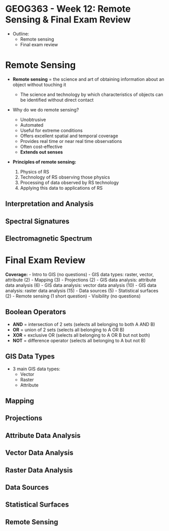 # GEOG363 - Week 12: Remote Sensing & Final Exam Review
- Outline:
    - Remote sensing
    - Final exam review

# Remote Sensing
- **Remote sensing** = the science and art of obtaining information about an object without touching it
    - The science and technology by which characteristics of objects can be identified without direct contact

- Why do we do remote sensing?
    - Unobtrusive
    - Automated
    - Useful for extreme conditions
    - Offers excellent spatial and temporal coverage
    - Provides real time or near real time observations
    - Often cost-effective
    - **Extends out senses**

- **Principles of remote sensing:**
    1. Physics of RS
    2. Technology of RS observing those physics
    3. Processing of data observed by RS technology
    4. Applying this data to applications of RS

## Interpretation and Analysis

## Spectral Signatures

## Electromagnetic Spectrum

# Final Exam Review
 **Coverage:**
    - Intro to GIS (no questions)
    - GIS data types: raster, vector, attribute (2)
    - Mapping (3)
    - Projections (2)
    - GIS data analysis: attribute data analysis (6)
    - GIS data analysis: vector data analysis (10)
    - GIS data analysis: raster data analysis (15)
    - Data sources (5)
    - Statistical surfaces (2)
    - Remote sensing (1 short question)
    - Visibility (no questions)

## Boolean Operators
- **AND** = intersection of 2 sets (selects all belonging to both A AND B)
- **OR** = union of 2 sets (selects all belonging to A OR B)
- **XOR** = exclusive OR (selects all belonging to A OR B but not both)
- **NOT** = difference operator (selects all belonging to A but not B)

## GIS Data Types
- 3 main GIS data types:
    - Vector
    - Raster
    - Attribute

## Mapping

## Projections

## Attribute Data Analysis

## Vector Data Analysis

## Raster Data Analysis

## Data Sources

## Statistical Surfaces

## Remote Sensing